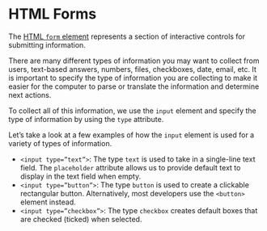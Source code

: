 # HTML Forms

The [HTML `form` element](https://developer.mozilla.org/en-US/docs/Web/HTML/Element/form) represents a section of interactive controls for submitting information.

There are many different types of information you may want to collect from users, text-based answers, numbers, files, checkboxes, date, email, etc. It is important to specify the type of information you are collecting to make it easier for the computer to parse or translate the information and determine next actions.

To collect all of this information, we use the `input` element and specify the type of information by using the `type` attribute.

Let’s take a look at a few examples of how the `input` element is used for a variety of types of information.

- `<input type=”text”>`: The type `text` is used to take in a single-line text field. The `placeholder` attribute allows us to provide default text to display in the text field when empty.
- `<input type=”button”>`: The type `button` is used to create a clickable rectangular button. Alternatively, most developers use the `<button>` element instead.
- `<input type=”checkbox”>`: The type `checkbox` creates default boxes that are checked (ticked) when selected.

